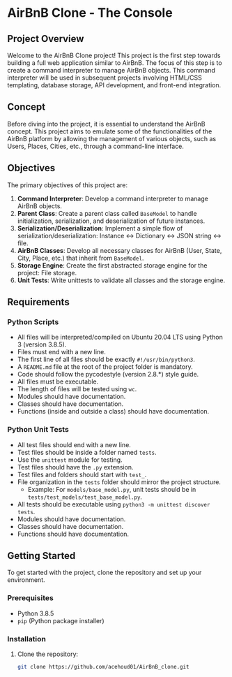 # AirBnB Clone - The Console

## Project Overview

Welcome to the AirBnB Clone project! This project is the first step towards building a full web application similar to AirBnB. The focus of this step is to create a command interpreter to manage AirBnB objects. This command interpreter will be used in subsequent projects involving HTML/CSS templating, database storage, API development, and front-end integration.

## Concept

Before diving into the project, it is essential to understand the AirBnB concept. This project aims to emulate some of the functionalities of the AirBnB platform by allowing the management of various objects, such as Users, Places, Cities, etc., through a command-line interface.

## Objectives

The primary objectives of this project are:

1. **Command Interpreter**: Develop a command interpreter to manage AirBnB objects.
2. **Parent Class**: Create a parent class called `BaseModel` to handle initialization, serialization, and deserialization of future instances.
3. **Serialization/Deserialization**: Implement a simple flow of serialization/deserialization: Instance <-> Dictionary <-> JSON string <-> file.
4. **AirBnB Classes**: Develop all necessary classes for AirBnB (User, State, City, Place, etc.) that inherit from `BaseModel`.
5. **Storage Engine**: Create the first abstracted storage engine for the project: File storage.
6. **Unit Tests**: Write unittests to validate all classes and the storage engine.

## Requirements

### Python Scripts

- All files will be interpreted/compiled on Ubuntu 20.04 LTS using Python 3 (version 3.8.5).
- Files must end with a new line.
- The first line of all files should be exactly `#!/usr/bin/python3`.
- A `README.md` file at the root of the project folder is mandatory.
- Code should follow the pycodestyle (version 2.8.*) style guide.
- All files must be executable.
- The length of files will be tested using `wc`.
- Modules should have documentation.
- Classes should have documentation.
- Functions (inside and outside a class) should have documentation.

### Python Unit Tests

- All test files should end with a new line.
- Test files should be inside a folder named `tests`.
- Use the `unittest` module for testing.
- Test files should have the `.py` extension.
- Test files and folders should start with `test_`.
- File organization in the `tests` folder should mirror the project structure.
  - Example: For `models/base_model.py`, unit tests should be in `tests/test_models/test_base_model.py`.
- All tests should be executable using `python3 -m unittest discover tests`.
- Modules should have documentation.
- Classes should have documentation.
- Functions should have documentation.

## Getting Started

To get started with the project, clone the repository and set up your environment.

### Prerequisites

- Python 3.8.5
- `pip` (Python package installer)

### Installation

1. Clone the repository:
   ```sh
   git clone https://github.com/acehoud01/AirBnB_clone.git

